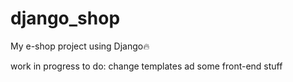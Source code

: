 # django_shop
My e-shop project using Django🔥

work in progress
to do:
change templates
ad some front-end stuff
